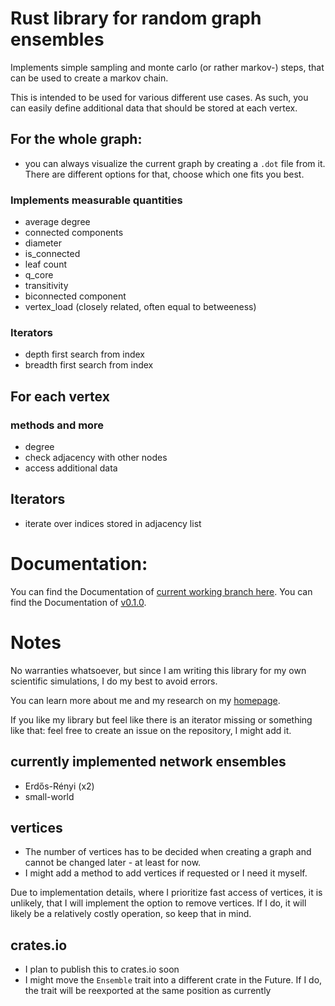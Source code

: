 # Rust library for random graph ensembles

Implements simple sampling and monte carlo (or rather markov-) steps,
that can be used to create a markov chain.

This is intended to be used for various different use cases.
As such, you can easily define additional data that should be stored at each vertex.


## For the whole graph:

* you can always visualize the current graph by creating a `.dot` file from it.
  There are different options for that, choose which one fits you best.

### Implements measurable quantities

- average degree
- connected components
- diameter
- is_connected
- leaf count
- q_core
- transitivity
- biconnected component
- vertex_load (closely related, often equal to betweeness)

### Iterators

* depth first search from index
* breadth first search from index

## For each vertex

### methods and more
* degree
* check adjacency with other nodes
* access additional data

## Iterators
* iterate over indices stored in adjacency list

# Documentation:

You can find the Documentation of [current working branch here](https://pardoxa.github.io/net_ensembles/master/doc/net_ensembles/).
You can find the Documentation of [v0.1.0](https://pardoxa.github.io/net_ensembles/v0.1.0/doc/net_ensembles/).

# Notes

No warranties whatsoever, but since
I am writing this library for my own scientific simulations,
I do my best to avoid errors.

You can learn more about me and my research on my [homepage](www.yfeld.de).

If you like my library but feel like there is an iterator missing or something
like that: feel free to create an issue on the repository, I might add it.

## currently implemented network ensembles

* Erdős-Rényi (x2)
* small-world

## vertices

* The number of vertices has to be decided when creating a graph and cannot be changed later - at least for now.
* I might add a method to add vertices if requested or I need it myself.

Due to implementation details, where I prioritize fast access of vertices,
it is unlikely, that I will implement the option to remove vertices.
If I do, it will likely be a relatively costly operation, so keep that in mind.

## crates.io

* I plan to publish this to crates.io soon
* I might move the `Ensemble` trait into a different crate in the Future.
  If I do, the trait will be reexported at the same position as currently
